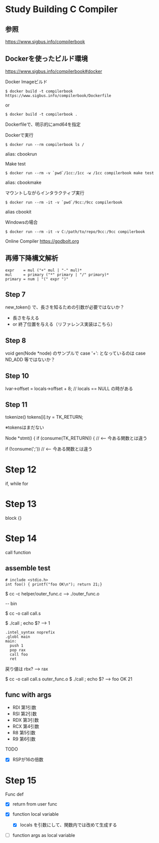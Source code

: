 # Study Building C Compiler

## 参照
https://www.sigbus.info/compilerbook

## Dockerを使ったビルド環境

https://www.sigbus.info/compilerbook#docker

Docker Imageビルド

```
$ docker build -t compilerbook https://www.sigbus.info/compilerbook/Dockerfile
```

or 

```
$ docker build -t compilerbook .
```

Dockerfileで、明示的にamd64を指定



Dockerで実行

```
$ docker run --rm compilerbook ls /
```

alias: cbookrun

Make test

```
$ docker run --rm -v `pwd`/1cc:/1cc -w /1cc compilerbook make test
```
alias: cbookmake

マウントしながらインタラクティブ実行

```
$ docker run --rm -it -v `pwd`/9cc:/9cc compilerbook
```

alias cbookit


Windowsの場合

```
$ docker run --rm -it -v C:/path/to/repo/9cc:/9cc compilerbook
```



Online Compiler
https://godbolt.org


## 再帰下降構文解析

```
expr    = mul ("+" mul | "-" mul)*
mul     = primary ("*" primary | "/" primary)*
primary = num | "(" expr ")"
```

## Step 7

new_token() で、長さを知るための引数が必要ではないか？
- 長さを与える
- or 終了位置を与える（リファレンス実装はこちら）

## Step 8

void gen(Node *node)  のサンプルで case '+': となっているのは case ND_ADD 等ではないか？

## Step 10

lvar->offset = locals->offset + 8; // locals == NULL の時がある

## Step 11

tokenize() tokens[i].ty = TK_RETURN;

※tokensはまだない

Node *stmt() {
  if (consume(TK_RETURN)) { // <-- 今ある関数とは違う

if (!consume(';'))  // <-- 今ある関数とは違う

# Step 12
if, while for

# Step 13
block {}

# Step 14
call function

## assemble test

```
# include <stdio.h>
int foo() { printf("foo OK\n"); return 21;}
```

$ cc -c helper/outer_func.c 
  --> ./outer_func.o

-- bin

$ cc -o call call.s

$ ./call ; echo $?
--> 1

```
.intel_syntax noprefix
.globl main
main:
  push 1
  pop rax
  call foo
  ret
```

戻り値は rbx? --> rax





$ cc -o call call.s outer_func.o 
$ ./call ; echo $?
-->
foo OK
21

## func with args

- RDI	第1引数
- RSI	第2引数
- RDX	第3引数
- RCX	第4引数
- R8	第5引数
- R9	第6引数

TODO
- [x] RSPが16の倍数

# Step 15

Func def

- [x] return from user func
- [x] function local variable
  - [x] locals を引数にして、関数内では改めて生成する
- [ ] function args as local variable








